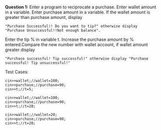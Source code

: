 **Question 1:** Enter a program to reciprocate a purchase. Enter wallet amount in a variable. Enter purchase amount in a variable.
If the wallet amount is greater than purchase amount, display
```
"Purchase Successful!! Do you want to tip?" otherwise display "Purchase Unsuccessful!!Not enough balance".  
```
Enter the tip % in variable t. Increase the purchase amount by % entered.Compare the new number with wallet account, if wallet amount greater display 
```
"Purchase successful! Tip successful!" otherwise display "Purchase successful! Tip unsuccessful!"
```
Test Cases:
```
cin>>wallet;//wallet=100;
cin>>purchase;//purchase=90;
cin>>t;//t=5;
```

```
cin>>wallet;//wallet=100;
cin>>purchase;//purchase=90;
cin>>t;//t=20;
```
```
cin>>wallet;//wallet=20;
cin>>purchase;//purchase=90;
cin>>t;//t=20;
```
